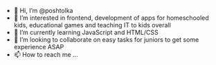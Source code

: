 - 👋 Hi, I’m @poshtolka
- 👀 I’m interested in frontend, development of apps for homeschooled kids, educational games and teaching IT to kids overall
- 🌱 I’m currently learning JavaScript and HTML/CSS
- 💞️ I’m looking to collaborate on easy tasks for juniors to get some experience ASAP
- 📫 How to reach me ...

<!---
poshtolka/poshtolka is a ✨ special ✨ repository because its `README.md` (this file) appears on your GitHub profile.
You can click the Preview link to take a look at your changes.
--->
